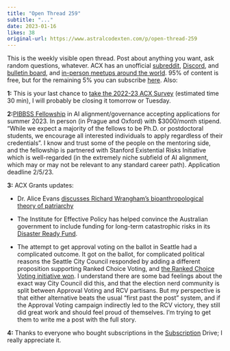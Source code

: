 ```yaml
---
title: "Open Thread 259"
subtitle: "..."
date: 2023-01-16
likes: 38
original-url: https://www.astralcodexten.com/p/open-thread-259
---
```

This is the weekly visible open thread. Post about anything you want, ask random questions, whatever. ACX has an unofficial [subreddit](https://www.reddit.com/r/slatestarcodex/), [Discord](https://discord.gg/RTKtdut), and [bulletin board](https://www.datasecretslox.com/index.php), and [in-person meetups around the world](https://www.lesswrong.com/community?filters%5B0%5D=SSC). 95% of content is free, but for the remaining 5% you can subscribe [here](https://astralcodexten.substack.com/subscribe?). Also:

 **1:** This is your last chance to [take the 2022-23 ACX Survey](https://forms.gle/WG72zR3fgrEpmxeY9) (estimated time 30 min), I will probably be closing it tomorrow or Tuesday.

 **2:**[PIBBSS Fellowship](https://www.pibbss.ai/) in AI alignment/governance accepting applications for summer 2023. In person (in Prague and Oxford) with $3000/month stipend. “While we expect a majority of the fellows to be Ph.D. or postdoctoral students, we encourage all interested individuals to apply regardless of their credentials”. I know and trust some of the people on the mentoring side, and the fellowship is partnered with Stanford Existential Risks Initiative which is well-regarded (in the extremely niche subfield of AI alignment, which may or may not be relevant to any standard career path). Application deadline 2/5/23.

 **3:** ACX Grants updates: 

  * Dr. Alice Evans [discusses Richard Wrangham’s bioanthropological theory of patriarchy](https://www.draliceevans.com/post/did-alpha-male-alliances-institutionalise-patriarchy-over-300-000-years-ago)

  * The Institute for Effective Policy has helped convince the Australian government to include funding for long-term catastrophic risks in its [Disaster Ready Fund](https://nema.gov.au/sites/default/files/inline-files/2023%20DRF%20Guidelines.pdf).

  * The attempt to get approval voting on the ballot in Seattle had a complicated outcome. It got on the ballot, for complicated political reasons the Seattle City Council responded by adding a different proposition supporting Ranked Choice Voting, and [the Ranked Choice Voting initiative won](https://crosscut.com/politics/2022/11/seattle-narrowly-approves-ranked-choice-voting). I understand there are some bad feelings about the exact way City Council did this, and that the election nerd community is split between Approval Voting and RCV partisans. But my perspective is that either alternative beats the usual “first past the post” system, and if the Approval Voting campaign indirectly led to the RCV victory, they still did great work and should feel proud of themselves. I’m trying to get them to write me a post with the full story.




 **4:** Thanks to everyone who bought subscriptions in the [Subscription](https://astralcodexten.substack.com/p/2023-subscription-drive-free-unlocked) Drive; I really appreciate it.
